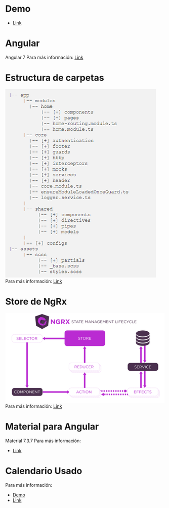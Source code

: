# Demo
 - [Link](https://alejandrojuarez675.github.io/turnero-demo)

# Angular
Angular 7
 Para más información: [Link](https://angular.io/)
 
# Estructura de carpetas
![Description](https://github.com/alejandrojuarez675/turnero/blob/master/documentation/folder-structure.png)
Para más información: [Link](https://itnext.io/choosing-a-highly-scalable-folder-structure-in-angular-d987de65ec7)

# Store de NgRx
 ![Description](https://github.com/alejandrojuarez675/turnero/blob/master/documentation/ngrx-state-management-lifecycle.png)
 Para más información: [Link](https://ngrx.io/)

# Material para Angular
Material 7.3.7
Para más información: 
 - [Link](https://material.angular.io/)

# Calendario Usado
Para más información:
 - [Demo](https://mattlewis92.github.io/angular-calendar/#/kitchen-sink)
 - [Link](https://mattlewis92.github.io/angular-calendar/docs/index.html)

